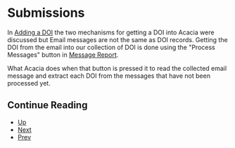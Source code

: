 Submissions
===========

In [Adding a DOI](add-a-doi.html) the two mechanisms for getting
a DOI into Acacia were discussed but Email messages are not the same
as DOI records. Getting the DOI from the email into our collection of
DOI is done using the "Process Messages" button in
[Message Report](../messages/).

What Acacia does when that button is pressed it to read the collected
email message and extract each DOI from the messages that have not
been processed yet.

<div class="paging">

Continue Reading
----------------

- [Up](./ "Table of Contents")
- [Next](retrieving-metadata.html "Retrieving metadata from CrossRef and DataCite")
- [Prev](add-a-doi.html "Adding a DOI")

</div>

